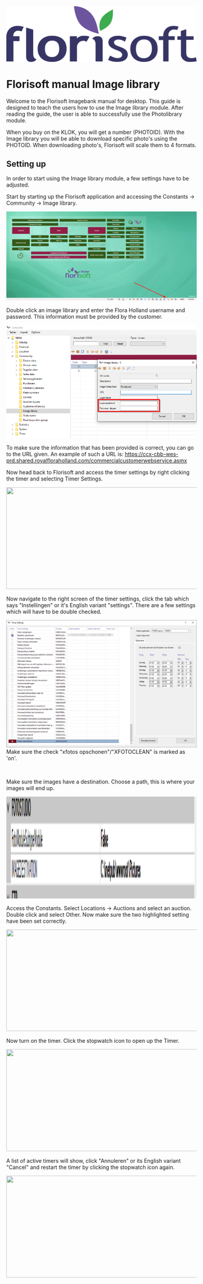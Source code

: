 <img src="../../fslogo.png"/>

# Florisoft manual Image library

Welcome to the Florisoft Imagebank manual for desktop. This guide is
designed to teach the users how to use the Image library module. After
reading the guide, the user is able to successfully use the Photolibrary
module.

When you buy on the KLOK, you will get a number (PHOTOID).
With the Image library you will be able to download specific photo's using the
PHOTOID. When downloading photo's, Florisoft will scale them to 4 formats.

## Setting up
In order to start using the Image library module, a few settings have to be adjusted.

Start by starting up the Florisoft application and accessing the Constants -> Community -> Image library.

<img src=".Beeldbank_Manual_ENG/media/pic1.png" />


Double click an image library and enter the Flora Holland username and password. 
This information must be provided by the customer.

<img src=".Beeldbank_Manual_ENG/media/pic2.png" />

To make sure the information that has been provided is correct, you can go to
the URL given. An example of such a URL is:
https://ccx-cbb-wes-prd.shared.royalfloraholland.com/commercialcustomerwebservice.asmx


Now head back to Florisoft and access the timer settings by right clicking the
 timer and selecting Timer Settings.

<img src=".Beeldbank_Manual_ENG/media/image4.png" style= "width:6in;height:2.8in" />



Now navigate to the right screen of the timer settings, click the tab which says
 "Instellingen" or it's English
variant "settings". There are a few settings which will have to be double checked.

<img src=".Beeldbank_Manual_ENG/media/picx.png" />
 Make sure the check "xfotos opschonen"/"XFOTOCLEAN" is marked as 'on'.

&nbsp;

Make sure the images have a destination. Choose a path, this is where
 your images will end up.

<img src=".Beeldbank_Manual_ENG/media/image8.png" style="width:6in;height:2.8in" />

Access the Constants. Select Locations -> Auctions and select an auction. Double click and select Other.
Now make sure the two highlighted setting have been set correctly.

<img src=".Beeldbank_Manual_ENG/media/image11.png" style="width:6in;height:2.8in" />

Now turn on the timer. Click the stopwatch icon to open up the Timer.

<img src=".Beeldbank_Manual_ENG/media/image12.png" style="width:6in;height:2.8in" />

A list of active timers will show, click "Annuleren" or its English variant "Cancel"
and restart the timer by clicking the stopwatch icon again.

<img src=".Beeldbank_Manual_ENG/media/image13.png" style="width:6in;height:2.8in" />

